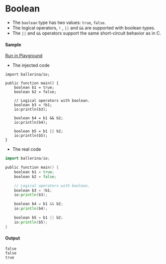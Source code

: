 # Boolean

- The `boolean` type has two values: `true`, `false`.
- The logical operators, `!` , `||` and `&&` are  supported with boolean types. 
- The `||` and `&&` operators support the same short-circuit behavior as in C. 

#### Sample

<a href="https://play.ballerina.io/?gist=d06ca052f4412b241a4afd1a50a8afbd&file=boolean.bal" target="_blank">Run in Playground   </a>


- The injected code

<!-- MARKDOWN-AUTO-DOCS:START (CODE:src=./../../code/boolean.bal) -->
<!-- The below code snippet is automatically added from ./../../code/boolean.bal -->
```bal
import ballerina/io;

public function main() {
    boolean b1 = true;
    boolean b2 = false;

    // Logical operators with boolean.
    boolean b3 = !b1;
    io:println(b3);

    boolean b4 = b1 && b2;
    io:println(b4);

    boolean b5 = b1 || b2;
    io:println(b5);
}
```
<!-- The below code snippet is automatically added from ./examples/readme/install.sh -->
<!-- MARKDOWN-AUTO-DOCS:END -->

- The real code
```go
import ballerina/io;

public function main() {
    boolean b1 = true;
    boolean b2 = false;

    // Logical operators with boolean.
    boolean b3 = !b1;
    io:println(b3);

    boolean b4 = b1 && b2;
    io:println(b4);

    boolean b5 = b1 || b2;
    io:println(b5);
}
```

#### Output

```
false
false
true
```